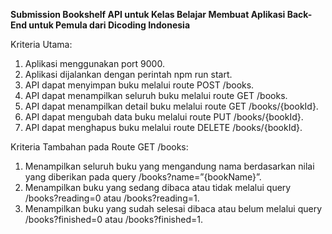 **Submission Bookshelf API untuk Kelas Belajar Membuat Aplikasi Back-End untuk Pemula dari Dicoding Indonesia**

Kriteria Utama:
1. Aplikasi menggunakan port 9000.
2. Aplikasi dijalankan dengan perintah npm run start.
3. API dapat menyimpan buku melalui route POST /books.
4. API dapat menampilkan seluruh buku melalui route GET /books.
5. API dapat menampilkan detail buku melalui route GET /books/{bookId}.
6. API dapat mengubah data buku melalui route PUT /books/{bookId}.
7. API dapat menghapus buku melalui route DELETE /books/{bookId}.

Kriteria Tambahan pada Route GET /books:
1. Menampilkan seluruh buku yang mengandung nama berdasarkan nilai yang diberikan pada query /books?name=”{bookName}”.
2. Menampilkan buku yang sedang dibaca atau tidak melalui query /books?reading=0 atau /books?reading=1.
3. Menampilkan buku yang sudah selesai dibaca atau belum melalui query /books?finished=0 atau /books?finished=1.
